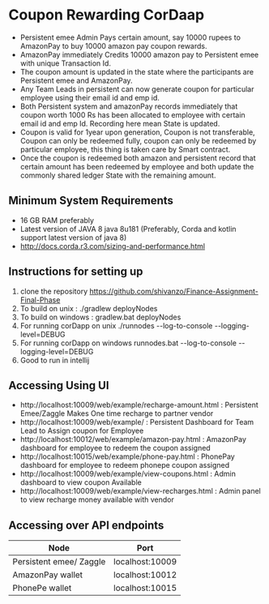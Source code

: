 # Coupon Rewarding CorDaap

* Persistent emee Admin Pays certain amount, say 10000 rupees to AmazonPay to buy 10000 amazon pay coupon rewards.
* AmazonPay immediately Credits 10000 amazon pay to Persistent emee with unique Transaction Id.
* The coupon amount is updated in the state where the participants are Persistent emee and AmazonPay.
* Any Team Leads in persistent can now generate coupon for particular employee using their email id and emp id.
* Both Persistent system and amazonPay records immediately that coupon worth 1000 Rs has been allocated to employee with certain email     id   and emp Id. Recording here mean State is updated.
* Coupon is valid for 1year upon generation, Coupon is not transferable, Coupon can only be redeemed fully, coupon can only be redeemed   by particular employee, this thing is taken care by Smart contract.
* Once the coupon is redeemed both amazon and persistent record that certain amount has been redeemed by employee and both update the     commonly shared ledger State with the remaining amount. 
 

## Minimum System Requirements
* 16 GB RAM preferably
* Latest version of JAVA 8 java 8u181 (Preferably, Corda and kotlin support latest version of java 8)
* http://docs.corda.r3.com/sizing-and-performance.html 

## Instructions for setting up
1. clone the repository https://github.com/shivanzo/Finance-Assignment-Final-Phase
2. To build on unix : ./gradlew deployNodes
3. To build on windows : gradlew.bat deployNodes
4. For running corDapp on unix ./runnodes --log-to-console --logging-level=DEBUG
5. For running corDapp on windows runnodes.bat --log-to-console --logging-level=DEBUG
6. Good to run in intellij

## Accessing Using UI
                                                                                                                                  
* http://localhost:10009/web/example/recharge-amount.html  :   Persistent Emee/Zaggle Makes One time recharge to partner vendor 
* http://localhost:10009/web/example/                      :   Persistent Dashboard for Team Lead to Assign coupon for Employee 
* http://localhost:10012/web/example/amazon-pay.html       :   AmazonPay dashboard for employee to redeem the coupon assigned    
* http://localhost:10015/web/example/phone-pay.html        :   PhonePay dashboard for employee to redeem phonepe coupon assigned 
* http://localhost:10009/web/example/view-coupons.html     :   Admin dashboard to view coupon Available                         
* http://localhost:10009/web/example/view-recharges.html   :   Admin panel to view recharge money available with vendor            

## Accessing over API endpoints 

| Node                      |    Port         |
| ------------------------- | --------------- | 
| Persistent emee/ Zaggle   | localhost:10009 |
| AmazonPay wallet          | localhost:10012 |      
| PhonePe wallet            | localhost:10015 |   





